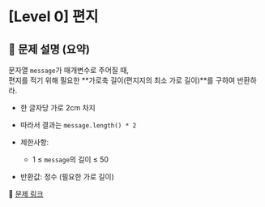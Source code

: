 # [Level 0] 편지

## 📝 문제 설명 (요약)
문자열 `message`가 매개변수로 주어질 때,  
편지를 적기 위해 필요한 **가로축 길이(편지지의 최소 가로 길이)**를 구하여 반환하라.  

- 한 글자당 가로 2cm 차지  
- 따라서 결과는 `message.length() * 2`

- 제한사항: 
  - 1 ≤ `message`의 길이 ≤ 50  
- 반환값: 정수 (필요한 가로 길이)

🔗 [문제 링크](https://school.programmers.co.kr/learn/courses/30/lessons/120898)
